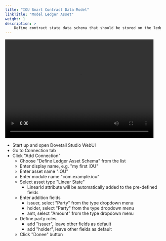 ```yaml
---
title: "IOU Smart Contract Data Model"
linkTitle: "Model Ledger Asset"
weight: 1
description: >
    Define contract state data schema that should be stored on the ledger
---
```


<p><video width="480" height="320" controls="controls">
    <source src="videos/iou_asset_schema.mp4" type="video/mp4">
</video></p>

* Start up and open Dovetail Studio WebUI
* Go to Connection tab
* Click "Add Connection"
  * Choose "Define Ledger Asset Schema" from the list
  * Enter display name, e.g. "my first IOU"
  * Enter asset name "IOU"
  * Enter module name "com.example.iou"
  * Select asset type "Linear State"
    * LinearId attribute will be automatically added to the pre-defined fields
  * Enter addition fields
    * issuer, select "Party" from the type dropdown menu
    * holder, select "Party" from the type dropdown menu
    * amt, select "Amount<Courrency>" from the type dropdown menu
  * Define party roles
    * add "issuer", leave other fields as default
    * add "holder", leave other fields as default
  * Click "Donee" button
